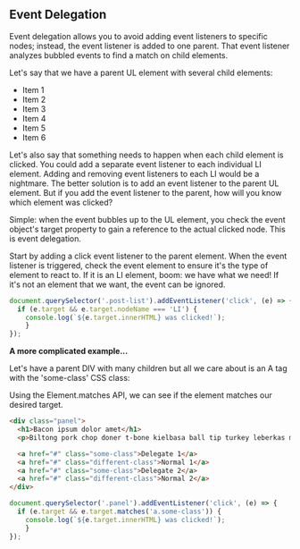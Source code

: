 
## Event Delegation

Event delegation allows you to avoid adding event listeners to specific nodes;  instead, the event listener is added to one parent. That event listener analyzes bubbled events to find a match on child elements.

Let's say that we have a parent UL element with several child elements:

<ul class="post-list">
	<li>Item 1</li>
	<li>Item 2</li>
	<li>Item 3</li>
	<li>Item 4</li>
	<li>Item 5</li>
	<li>Item 6</li>
</ul>

Let's also say that something needs to happen when each child element is clicked. You could add a separate event listener to each individual LI element. Adding and removing event listeners to each LI would be a nightmare. The better solution is to add an event listener to the parent UL element. But if you add the event listener to the parent, how will you know which element was clicked?

Simple: when the event bubbles up to the UL element, you check the event object's target property to gain a reference to the actual clicked node. This is event delegation.

Start by adding a click event listener to the parent element. When the event listener is triggered, check the event element to ensure it's the type of element to react to. If it is an LI element, boom:  we have what we need! If it's not an element that we want, the event can be ignored.

```javascript
document.querySelector('.post-list').addEventListener('click', (e) => {
  if (e.target && e.target.nodeName === 'LI') {
    console.log(`${e.target.innerHTML} was clicked!`);
	}
});
```

**A more complicated example...**

Let's have a parent DIV with many children but all we care about is an A tag with the 'some-class' CSS class:

Using the Element.matches API, we can see if the element matches our desired target.

```html
<div class="panel">
  <h1>Bacon ipsum dolor amet</h1>
  <p>Biltong pork chop doner t-bone kielbasa ball tip turkey leberkas meatball ribeye. Drumstick cow meatloaf short ribs venison jerky.</p>

  <a href="#" class="some-class">Delegate 1</a>
  <a href="#" class="different-class">Normal 1</a>
  <a href="#" class="some-class">Delegate 2</a>
  <a href="#" class="different-class">Normal 2</a>
</div>
```

```javascript
document.querySelector('.panel').addEventListener('click', (e) => {
  if (e.target && e.target.matches('a.some-class')) {
    console.log(`${e.target.innerHTML} was clicked!`);
	}
});
```
